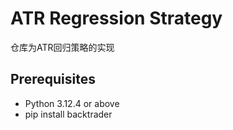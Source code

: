 # ATR Regression Strategy
仓库为ATR回归策略的实现

## Prerequisites
- Python 3.12.4 or above
- pip install backtrader